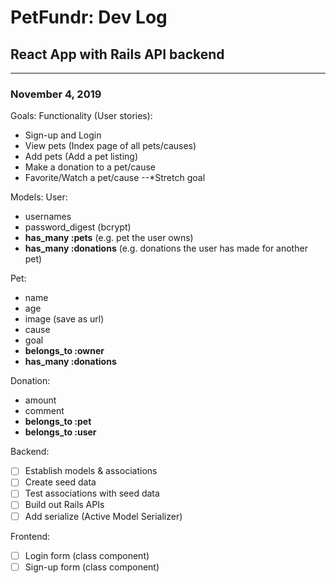 # PetFundr: Dev Log
##  React App with Rails API backend
---
### November 4, 2019

Goals:
Functionality (User stories):
- Sign-up and Login
- View pets (Index page of all pets/causes)
- Add pets (Add a pet listing)
- Make a donation to a pet/cause
- Favorite/Watch a pet/cause --*Stretch goal

Models:
User:
- usernames
- password_digest (bcrypt)
- **has_many :pets** (e.g. pet the user owns)
- **has_many :donations** (e.g. donations the user has made for another pet)

Pet:
- name
- age
- image (save as url)
- cause
- goal
- **belongs_to :owner** 
- **has_many :donations**

Donation:
- amount
- comment
- **belongs_to :pet**
- **belongs_to :user**

Backend:
- [ ] Establish models & associations
- [ ] Create seed data
- [ ] Test associations with seed data
- [ ] Build out Rails APIs
- [ ] Add serialize (Active Model Serializer)

Frontend:
- [ ] Login form (class component)
- [ ] Sign-up form (class component)
